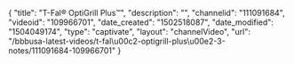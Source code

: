 {
    "title": "T-Fal&reg; OptiGrill Plus&trade;",
    "description": "",
    "channelid": "111091684",
    "videoid": "109966701",
    "date_created": "1502518087",
    "date_modified": "1504049174",
    "type": "captivate",
    "layout": "channelVideo",
    "url": "\/bbbusa-latest-videos\/t-fal\u00c2-optigrill-plus\u00e2-3-notes\/111091684-109966701"
}